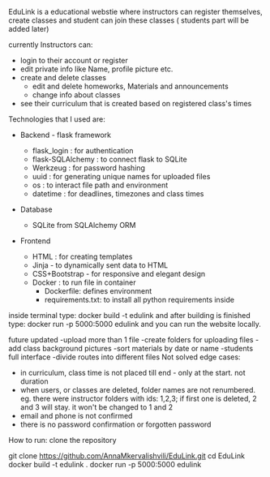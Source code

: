 EduLink is a educational webstie where instructors can register themselves, create classes and student can join these classes ( students part will be added later)

currently Instructors can:
- login to their account or register
- edit private info like Name, profile picture etc.
- create and delete classes
   - edit and delete homeworks, Materials and announcements
   - change info about classes
- see their curriculum that is created based on registered class's times

Technologies that I used are:  
- Backend - flask framework
 
  - flask_login : for authentication
  - flask-SQLAlchemy : to connect flask to SQLite 
  - Werkzeug : for password hashing
  - uuid : for generating unique names for uploaded files
  - os : to interact file path and environment
  - datetime : for deadlines, timezones and class times

- Database 
  - SQLite from SQLAlchemy ORM
- Frontend 
  - HTML : for creating templates
  - Jinja - to dynamically sent data to HTML
  - CSS+Bootstrap - for responsive and elegant design
  - Docker : to run file in container
     - Dockerfile: defines environment
     - requirements.txt: to install all python requirements inside

inside terminal type: docker build -t edulink and after building is finished type: docker run -p 5000:5000 edulink and you can run the website locally.

future updated
 -upload more than 1 file
 -create folders for uploading files
 -add class background pictures
 -sort materials by date or name
 -students full interface
 -divide routes into different files
Not solved edge cases:
- in curriculum, class time is not placed till end - only at the start. not duration
- when users, or classes are deleted, folder names are not renumbered. eg. there were instructor folders with ids: 1,2,3; if first one is deleted, 2 and 3 will stay. it won't be changed to 1 and 2
- email and phone is not confirmed 
- there is no password confirmation or forgotten password



How to run:
clone the repository

git clone https://github.com/AnnaMkervalishvili/EduLink.git
cd EduLink
docker build -t edulink .
docker run -p 5000:5000 edulink
 










